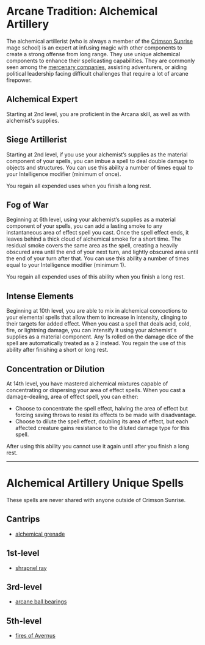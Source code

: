 # Arcane Tradition: Alchemical Artillery
The alchemical artillerist (who is always a member of the [Crimson Sunrise](../../Organizations/MageSchools/CrimsonSunrise.md) mage school) is an expert at infusing magic with other components to create a strong offense from long range. They use unique alchemical components to enhance their spellcasting capabilities. They are commonly seen among the [mercenary companies](../../Organizations/MercCompanies/index.md), assisting adventurers, or aiding political leadership facing difficult challenges that require a lot of arcane firepower.

## Alchemical Expert
Starting at 2nd level, you are proficient in the Arcana skill, as well as with alchemist's supplies.

## Siege Artillerist
Starting at 2nd level, if you use your alchemist’s supplies as the material component of your spells, you can imbue a spell to deal double damage to objects and structures. You can use this ability a number of times equal to your Intelligence modifier (minimum of once). 

You regain all expended uses when you finish a long rest.

## Fog of War
Beginning at 6th level, using your alchemist’s supplies as a material component of your spells, you can add a lasting smoke to any instantaneous area of effect spell you cast. Once the spell effect ends, it leaves behind a thick cloud of alchemical smoke for a short time. The residual smoke covers the same area as the spell, creating a heavily obscured area until the end of your next turn, and lightly obscured area until the end of your turn after that. You can use this ability a number of times equal to your Intelligence modifier (minimum 1).

You regain all expended uses of this ability when you finish a long rest.

## Intense Elements
Beginning at 10th level, you are able to mix in alchemical concoctions to your elemental spells that allow them to increase in intensity, clinging to their targets for added effect. When you cast a spell that deals acid, cold, fire, or lightning damage, you can intensify it using your alchemist's supplies as a material component. Any 1s rolled on the damage dice of the spell are automatically treated as a 2 instead. You regain the use of this ability after finishing a short or long rest.

## Concentration or Dilution
At 14th level, you have mastered alchemical mixtures capable of concentrating or dispersing your area of effect spells. When you cast a damage-dealing, area of effect spell, you can either:

* Choose to concentrate the spell effect, halving the area of effect but forcing saving throws to resist its effects to be made with disadvantage.
* Choose to dilute the spell effect, doubling its area of effect, but each affected creature gains resistance to the diluted damage type for this spell.

After using this ability you cannot use it again until after you finish a long rest.

---

# Alchemical Artillery Unique Spells
These spells are never shared with anyone outside of Crimson Sunrise.

## Cantrips
* [alchemical grenade](../../Magic/Spells/alchemical-grenade.md)

## 1st-level
* [shrapnel ray](../../Magic/Spells/shrapnel-ray.md)

## 3rd-level
* [arcane ball bearings](../../Magic/Spells/arcane-ball-bearings.md)

## 5th-level
* [fires of Avernus](../../Magic/Spells/fires-of-Avernus.md)
